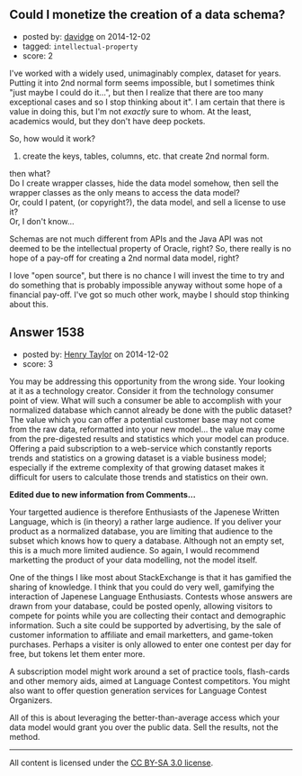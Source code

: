 ## Could I monetize the creation of a data schema?

- posted by: [davidge](https://stackexchange.com/users/5417773/davidge) on 2014-12-02
- tagged: `intellectual-property`
- score: 2

<p>I've worked with a widely used, unimaginably complex, dataset for years. Putting it into 2nd normal form seems impossible, but I sometimes think "just maybe I could do it...", but then I realize that there are too many exceptional cases and so I stop thinking about it". I am certain that there is value in doing this, but I'm not <em>exactly</em> sure to whom. At the least, academics would, but they don't have deep pockets.</p>

<p>So, how would it work?</p>

<ol>
<li>create the keys, tables, columns, etc. that create 2nd normal form.</li>
</ol>

<p>then what?<br>
Do I create wrapper classes, hide the data model somehow, then sell the wrapper classes as the only means to access the data model?<br>
Or, could I patent, (or copyright?), the data model, and sell a license to use it?<br>
Or, I don't know...</p>

<p>Schemas are not much different from APIs and the Java API was not deemed to be the intellectual property of Oracle, right? So, there really is no hope of a pay-off for creating a 2nd normal data model, right?</p>

<p>I love "open source", but there is no chance I will invest the time to try and do something that is probably impossible anyway without some hope of a financial pay-off. I've got so much other work, maybe I should stop thinking about this.</p>



## Answer 1538

- posted by: [Henry Taylor](https://stackexchange.com/users/1734959/henry-taylor) on 2014-12-02
- score: 3

<p>You may be addressing this opportunity from the wrong side.  Your looking at it as a technology creator.  Consider it from the technology consumer point of view.  What will such a consumer be able to accomplish with your normalized database which cannot already be done with the public dataset?<br>
The value which you can offer a potential customer base may not come from the raw data, reformatted into your new model... the value may come from the pre-digested results and statistics which your model can produce.  Offering a paid subscription to a web-service which constantly reports trends and statistics on a growing dataset is a viable business model; especially if the extreme complexity of that growing dataset makes it difficult for users to calculate those trends and statistics on their own.</p>

<p><strong>Edited due to new information from Comments...</strong>  </p>

<p>Your targetted audience is therefore Enthusiasts of the Japenese Written Language, which is (in theory) a rather large audience.  If you deliver your product as a normalized database, you are limiting that audience to the subset which knows how to query a database.  Although not an empty set, this is a much more limited audience.  So again, I would recommend marketting the product of your data modelling, not the model itself.</p>

<p>One of the things I like most about StackExchange is that it has gamified the sharing of knowledge.  I think that you could do very well, gamifying the interaction of Japenese Language Enthusiasts.  Contests whose answers are drawn from your database, could be posted openly, allowing visitors to compete for points while you are collecting their contact and demographic information.  Such a site could be supported by advertising, by the sale of customer information to affiliate and email marketters, and game-token purchases.  Perhaps a visiter is only allowed to enter one contest per day for free, but tokens let them enter more.</p>

<p>A subscription model might work around a set of practice tools, flash-cards and other memory aids, aimed at Language Contest competitors.  You might also want to offer question generation services for Language Contest Organizers.</p>

<p>All of this is about leveraging the better-than-average access which your data model would grant you over the public data.  Sell the results, not the method.</p>




---

All content is licensed under the [CC BY-SA 3.0 license](https://creativecommons.org/licenses/by-sa/3.0/).
